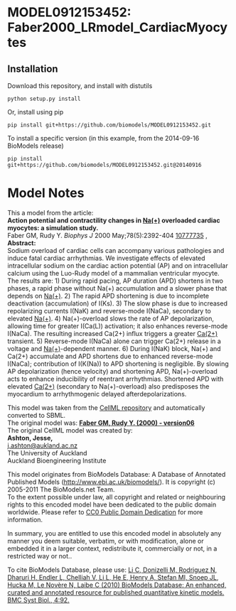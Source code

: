 # MODEL0912153452: Faber2000_LRmodel_CardiacMyocytes

## Installation

Download this repository, and install with distutils

`python setup.py install`

Or, install using pip

`pip install git+https://github.com/biomodels/MODEL0912153452.git`

To install a specific version (in this example, from the 2014-09-16 BioModels release)

`pip install git+https://github.com/biomodels/MODEL0912153452.git@20140916`


# Model Notes


This a model from the article:  
**Action potential and contractility changes in [Na(+)](i) overloaded cardiac myocytes: a simulation study.**   
Faber GM, Rudy Y. _Biophys J_ 2000 May;78(5):2392-404
[10777735](http://www.ncbi.nlm.nih.gov/pubmed/10777735) ,  
**Abstract:**   
Sodium overload of cardiac cells can accompany various pathologies and induce
fatal cardiac arrhythmias. We investigate effects of elevated intracellular
sodium on the cardiac action potential (AP) and on intracellular calcium using
the Luo-Rudy model of a mammalian ventricular myocyte. The results are: 1)
During rapid pacing, AP duration (APD) shortens in two phases, a rapid phase
without Na(+) accumulation and a slower phase that depends on [Na(+)](i). 2)
The rapid APD shortening is due to incomplete deactivation (accumulation) of
I(Ks). 3) The slow phase is due to increased repolarizing currents I(NaK) and
reverse-mode I(NaCa), secondary to elevated [Na(+)](i). 4) Na(+)-overload
slows the rate of AP depolarization, allowing time for greater I(Ca(L))
activation; it also enhances reverse-mode I(NaCa). The resulting increased
Ca(2+) influx triggers a greater [Ca(2+)](i) transient. 5) Reverse-mode
I(NaCa) alone can trigger Ca(2+) release in a voltage and [Na(+)](i)-dependent
manner. 6) During I(NaK) block, Na(+) and Ca(2+) accumulate and APD shortens
due to enhanced reverse-mode I(NaCa); contribution of I(K(Na)) to APD
shortening is negligible. By slowing AP depolarization (hence velocity) and
shortening APD, Na(+)-overload acts to enhance inducibility of reentrant
arrhythmias. Shortened APD with elevated [Ca(2+)](i) (secondary to
Na(+)-overload) also predisposes the myocardium to arrhythmogenic delayed
afterdepolarizations.

This model was taken from the [CellML
repository](http://www.cellml.org/models) and automatically converted to SBML.  
The original model was: [ **Faber GM, Rudy Y. (2000) - version06**
](http://www.cellml.org/models/faber_rudy_2000_version06)  
The original CellML model was created by:  
**Ashton, Jesse,**   
j.ashton@aukland.ac.nz  
The University of Auckland  
Auckland Bioengineering Institute  

This model originates from BioModels Database: A Database of Annotated
Published Models (http://www.ebi.ac.uk/biomodels/). It is copyright (c)
2005-2011 The BioModels.net Team.  
To the extent possible under law, all copyright and related or neighbouring
rights to this encoded model have been dedicated to the public domain
worldwide. Please refer to [CC0 Public Domain
Dedication](http://creativecommons.org/publicdomain/zero/1.0/) for more
information.

In summary, you are entitled to use this encoded model in absolutely any
manner you deem suitable, verbatim, or with modification, alone or embedded it
in a larger context, redistribute it, commercially or not, in a restricted way
or not..  
  
To cite BioModels Database, please use: [Li C, Donizelli M, Rodriguez N,
Dharuri H, Endler L, Chelliah V, Li L, He E, Henry A, Stefan MI, Snoep JL,
Hucka M, Le Novère N, Laibe C (2010) BioModels Database: An enhanced, curated
and annotated resource for published quantitative kinetic models. BMC Syst
Biol., 4:92.](http://www.ncbi.nlm.nih.gov/pubmed/20587024)


